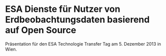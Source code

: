 # ESA Dienste für Nutzer von Erdbeobachtungsdaten basierend auf Open Source

Präsentation für den ESA Technologie Transfer Tag am 5. Dezember 2013 in Wien.
